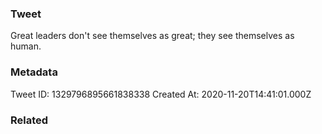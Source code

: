 ### Tweet
Great leaders don't see themselves as great; they see themselves as human.

### Metadata
Tweet ID: 1329796895661838338
Created At: 2020-11-20T14:41:01.000Z

### Related

